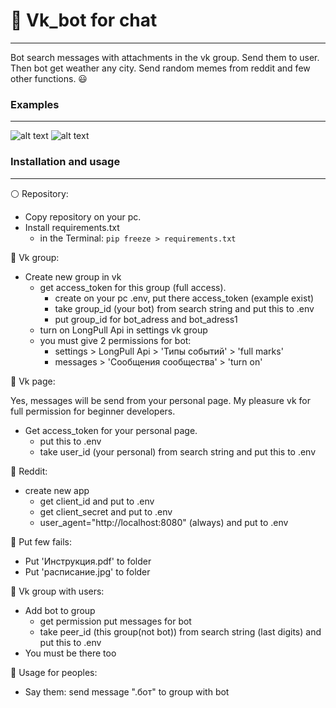 # :school: Vk_bot for chat
___
Bot search messages with attachments in the vk group. Send them to user.
Then bot get weather any city. Send random memes from reddit and few other functions.
:smiley:
### Examples
___
![alt text](C:\Users\1.PNG)
![alt text](C:\Users\2.PNG)


### Installation and usage
___
:white_circle: Repository:
+ Copy repository on your pc.
+ Install requirements.txt
  + in the Terminal: `pip freeze > requirements.txt`

:large_blue_circle: Vk group:
+ Create new group in vk
  +  get access_token for this group (full access).
     + create on your pc .env, put there access_token (example exist)
     + take group_id (your bot) from search string and put this to .env
     + put group_id for bot_adress and bot_adress1
  + turn on LongPull Api in settings vk group
  + you must give 2 permissions for bot:
    +  settings > LongPull Api > 'Типы событий' > 'full marks'
    +  messages > 'Сообщения сообщества' > 'turn on'
    
:large_blue_diamond: Vk page:
    
Yes, messages will be send from your personal page. My pleasure vk for full permission
for beginner developers.
+ Get access_token for your personal page.
  + put this to .env
  + take user_id (your personal) from search string and put this to .env

:red_circle: Reddit:
+ create new app
  + get client_id and put to .env
  + get client_secret and put to .env
  + user_agent="http://localhost:8080" (always) and put to .env

:pencil: Put few fails:
  + Put 'Инструкция.pdf' to folder
  + Put 'расписание.jpg' to folder

:school: Vk group with users:
+ Add bot to group
    + get permission put messages for bot
    + take peer_id (this group(not bot)) from search string (last digits) and put this to .env
+ You must be there too

:boy: Usage for peoples:
+ Say them:
        send message ".бот" to group with bot
